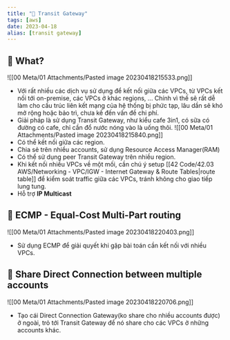```yaml
---
title: "🌱 Transit Gateway"
tags: [aws]
date: 2023-04-18
alias: [transit gateway]
---
```


## 🌿 What?
![[00 Meta/01 Attachments/Pasted image 20230418215533.png]]
- Với rất nhiều các dịch vụ sử dụng để kết nối giữa các VPCs, từ VPCs kết nối tới on-premise, các VPCs ở khác regions, ... Chính vì thế sẽ rất dễ làm cho cấu trúc liên kết mạng của hệ thống bị phức tạp, lâu dần sẽ khó mở rộng hoặc bảo trì, chưa kế đến vấn đề chi phí.
- Giải pháp là sử dụng Transit Gateway, như kiểu cafe 3in1, có sữa có đường có cafe, chỉ cần đổ nước nóng vào là uống thôi.
![[00 Meta/01 Attachments/Pasted image 20230418215840.png]]
- Có thể kết nối giữa các region.
- Chia sẻ trên nhiều accounts, sử dụng Resource Access Manager(RAM)
- Có thể sử dụng peer Transit Gateway trên nhiều region.
- Khi kết nối nhiều VPCs về một mối, cần chú ý setup [[42 Code/42.03 AWS/Networking - VPC/IGW - Internet Gateway & Route Tables|route table]] để kiểm soát traffic giữa các VPCs, tránh không cho giao tiếp lung tung.
- Hỗ trợ **IP Multicast**

## 🌿 ECMP - Equal-Cost Multi-Part routing
![[00 Meta/01 Attachments/Pasted image 20230418220403.png]]
- Sử dụng ECMP để giải quyết khi gặp bài toán cần kết nối với nhiều VPCs.


## 🌿 Share Direct Connection between multiple accounts
![[00 Meta/01 Attachments/Pasted image 20230418220706.png]]
- Tạo cái Direct Connection Gateway(ko share cho nhiều accounts được) ở ngoài, trỏ tới Transit Gateway để nó share cho các VPCs ở những accounts khác.